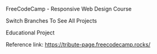 FreeCodeCamp - Responsive Web Design Course

Switch Branches To See All Projects

Educational Project

Reference link: https://tribute-page.freecodecamp.rocks/